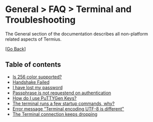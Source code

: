 # General > FAQ > Terminal and Troubleshooting
The General section of the documentation describes all non-platform related aspects of Termius.

[[Go Back](../README.md)]

## Table of contents
- [Is 256 color supported?](256color_support.md)
- [Handshake Failed](handshake_failed.md)
- [I have lost my password](lost_password.md)
- [Passphrase is not requestend on authentication](passphrase.md)
- [How do I use PuTTYGen Keys?](puttygen_keys.md)
- [The terminal runs a few startup commands, why?](startup_commands.md)
- [Error message “Terminal encoding UTF-8 is different"](terminal_encoding.md)
- [The Terminal connection keeps dropping](terminal_timeout.md)
